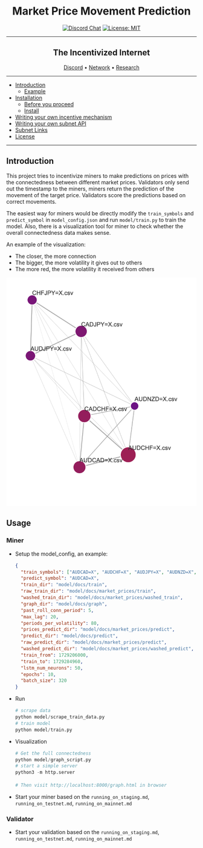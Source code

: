 <div align="center">

# **Market Price Movement Prediction**
[![Discord Chat](https://img.shields.io/discord/308323056592486420.svg)](https://discord.gg/bittensor)
[![License: MIT](https://img.shields.io/badge/License-MIT-yellow.svg)](https://opensource.org/licenses/MIT) 

---

## The Incentivized Internet

[Discord](https://discord.gg/bittensor) • [Network](https://taostats.io/) • [Research](https://bittensor.com/whitepaper)
</div>

---
- [Introduction](#introduction)
  - [Example](#example)
- [Installation](#installation)
  - [Before you proceed](#before-you-proceed)
  - [Install](#install)
- [Writing your own incentive mechanism](#writing-your-own-incentive-mechanism)
- [Writing your own subnet API](#writing-your-own-subnet-api)
- [Subnet Links](#subnet-links)
- [License](#license)

---

## Introduction

This project tries to incentivize miners to make predictions on prices with the connectedness between different market prices. Validators only send out the timestamp to the miners, miners return the prediction of the movement of the target price. Validators score the predictions based on correct movements.

The easiest way for miners would be directly modify the `train_symbols` and `predict_symbol` in `model_config.json` and run `model/train.py` to train the model. Also, there is a visualization tool for miner to check whether the overall connectedness data makes sense.

An example of the visualization:

* The closer, the more connection
* The bigger, the more volatility it gives out to others
* The more red, the more volatility it received from others

![forced fluctuation connectedness](./forced_fluctuation_connectedness.png)

## Usage

### Miner

* Setup the model_config, an example:
  ```JSON
  {
    "train_symbols": ["AUDCAD=X", "AUDCHF=X", "AUDJPY=X", "AUDNZD=X", "CADCHF=X", "CADJPY=X", "CHFJPY=X"],
    "predict_symbol": "AUDCAD=X",
    "train_dir": "model/docs/train",
    "raw_train_dir": "model/docs/market_prices/train",
    "washed_train_dir": "model/docs/market_prices/washed_train",
    "graph_dir": "model/docs/graph",
    "past_roll_conn_period": 5,
    "max_lag": 20,
    "periods_per_volatility": 80,
    "prices_predict_dir": "model/docs/market_prices/predict",
    "predict_dir": "model/docs/predict",
    "raw_predict_dir": "model/docs/market_prices/predict",
    "washed_predict_dir": "model/docs/market_prices/washed_predict",
    "train_from": 1729206000,
    "train_to": 1729284960,
    "lstm_num_neurons": 50,
    "epochs": 10,
    "batch_size": 320
  }
  ```
* Run
  ```python
  # scrape data
  python model/scrape_train_data.py
  # train model
  python model/train.py
  ```
* Visualization
  ```python
  # Get the full connectedness
  python model/graph_script.py
  # start a simple server
  python3 -m http.server

  # Then visit http://localhost:8000/graph.html in browser
  ```
* Start your miner based on the `running_on_staging.md`, `running_on_testnet.md`, `running_on_mainnet.md`

### Validator

* Start your validation based on the `running_on_staging.md`, `running_on_testnet.md`, `running_on_mainnet.md`
